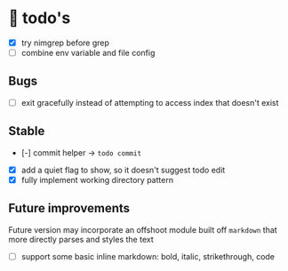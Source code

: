 # 👑 todo's

<!-- comments will hidden from `todo show` -->

- [x] try nimgrep before grep
- [ ] combine env variable and file config

## Bugs

- [ ] exit gracefully instead of attempting to access index that doesn't exist

## Stable

- [-] commit helper -> `todo commit`
- [x] add a quiet flag to show, so it doesn't suggest todo edit
- [x] fully implement working directory pattern

## Future improvements

Future version may incorporate an offshoot module built off `markdown` that more directly parses and styles the text

- [ ] support some basic inline markdown: bold, italic, strikethrough, code 

<!-- generated with <3 by daylinmorgan/todo -->

